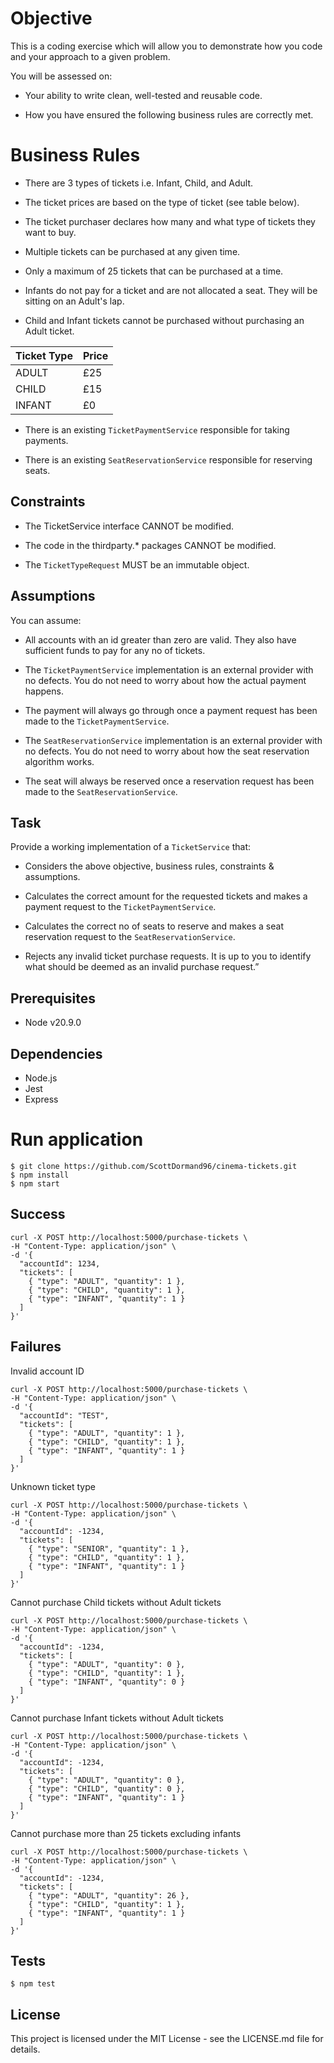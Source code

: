 # Objective

This is a coding exercise which will allow you to demonstrate how you code and your approach to a given problem.

You will be assessed on:

- Your ability to write clean, well-tested and reusable code.

- How you have ensured the following business rules are correctly met.

# Business Rules

- There are 3 types of tickets i.e. Infant, Child, and Adult.

- The ticket prices are based on the type of ticket (see table below).

- The ticket purchaser declares how many and what type of tickets they want to buy.

- Multiple tickets can be purchased at any given time.

- Only a maximum of 25 tickets that can be purchased at a time.

- Infants do not pay for a ticket and are not allocated a seat. They will be sitting on an Adult's lap.

- Child and Infant tickets cannot be purchased without purchasing an Adult ticket.

|   Ticket Type   |   Price   |
|-----------------|-----------|
|    ADULT        |    £25    |
|    CHILD        |    £15    |
|    INFANT       |    £0     |

- There is an existing `TicketPaymentService` responsible for taking payments.

- There is an existing `SeatReservationService` responsible for reserving seats.

## Constraints

- The TicketService interface CANNOT be modified.

- The code in the thirdparty.* packages CANNOT be modified.

- The `TicketTypeRequest` MUST be an immutable object.

## Assumptions

You can assume:

- All accounts with an id greater than zero are valid. They also have sufficient funds to pay for any no of tickets.

- The `TicketPaymentService` implementation is an external provider with no defects. You do not need to worry about how the actual payment happens.

- The payment will always go through once a payment request has been made to the `TicketPaymentService`.

- The `SeatReservationService` implementation is an external provider with no defects. You do not need to worry about how the seat reservation algorithm works.

- The seat will always be reserved once a reservation request has been made to the `SeatReservationService`.

## Task

Provide a working implementation of a `TicketService` that:

- Considers the above objective, business rules, constraints & assumptions.

- Calculates the correct amount for the requested tickets and makes a payment request to the `TicketPaymentService`. 

- Calculates the correct no of seats to reserve and makes a seat reservation request to the `SeatReservationService`. 

- Rejects any invalid ticket purchase requests. It is up to you to identify what should be deemed as an invalid purchase request.”

## Prerequisites
- Node v20.9.0

## Dependencies
- Node.js
- Jest
- Express

# Run application
```
$ git clone https://github.com/ScottDormand96/cinema-tickets.git
$ npm install
$ npm start
```

## Success
```
curl -X POST http://localhost:5000/purchase-tickets \
-H "Content-Type: application/json" \
-d '{
  "accountId": 1234,
  "tickets": [
    { "type": "ADULT", "quantity": 1 },
    { "type": "CHILD", "quantity": 1 },
    { "type": "INFANT", "quantity": 1 }
  ]
}'
```

## Failures

Invalid account ID
```
curl -X POST http://localhost:5000/purchase-tickets \
-H "Content-Type: application/json" \
-d '{
  "accountId": "TEST",
  "tickets": [
    { "type": "ADULT", "quantity": 1 },
    { "type": "CHILD", "quantity": 1 },
    { "type": "INFANT", "quantity": 1 }
  ]
}'
```

Unknown ticket type
```
curl -X POST http://localhost:5000/purchase-tickets \
-H "Content-Type: application/json" \
-d '{
  "accountId": -1234,
  "tickets": [
    { "type": "SENIOR", "quantity": 1 },
    { "type": "CHILD", "quantity": 1 },
    { "type": "INFANT", "quantity": 1 }
  ]
}'
```

Cannot purchase Child tickets without Adult tickets
```
curl -X POST http://localhost:5000/purchase-tickets \
-H "Content-Type: application/json" \
-d '{
  "accountId": -1234,
  "tickets": [
    { "type": "ADULT", "quantity": 0 },
    { "type": "CHILD", "quantity": 1 },
    { "type": "INFANT", "quantity": 0 }
  ]
}'
```

Cannot purchase Infant tickets without Adult tickets
```
curl -X POST http://localhost:5000/purchase-tickets \
-H "Content-Type: application/json" \
-d '{
  "accountId": -1234,
  "tickets": [
    { "type": "ADULT", "quantity": 0 },
    { "type": "CHILD", "quantity": 0 },
    { "type": "INFANT", "quantity": 1 }
  ]
}'
```

Cannot purchase more than 25 tickets excluding infants
```
curl -X POST http://localhost:5000/purchase-tickets \
-H "Content-Type: application/json" \
-d '{
  "accountId": -1234,
  "tickets": [
    { "type": "ADULT", "quantity": 26 },
    { "type": "CHILD", "quantity": 1 },
    { "type": "INFANT", "quantity": 1 }
  ]
}'
```

## Tests
```
$ npm test
```

## License
This project is licensed under the MIT License - see the LICENSE.md file for details.
